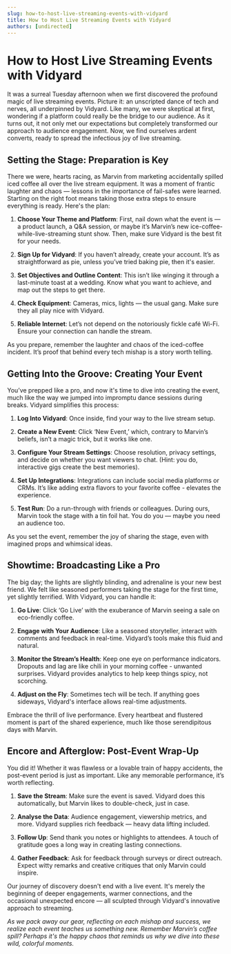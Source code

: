```yaml
---
slug: how-to-host-live-streaming-events-with-vidyard
title: How to Host Live Streaming Events with Vidyard
authors: [undirected]
---
```



# How to Host Live Streaming Events with Vidyard

It was a surreal Tuesday afternoon when we first discovered the profound magic of live streaming events. Picture it: an unscripted dance of tech and nerves, all underpinned by Vidyard. Like many, we were skeptical at first, wondering if a platform could really be the bridge to our audience. As it turns out, it not only met our expectations but completely transformed our approach to audience engagement. Now, we find ourselves ardent converts, ready to spread the infectious joy of live streaming.

## Setting the Stage: Preparation is Key

There we were, hearts racing, as Marvin from marketing accidentally spilled iced coffee all over the live stream equipment. It was a moment of frantic laughter and chaos — lessons in the importance of fail-safes were learned. Starting on the right foot means taking those extra steps to ensure everything is ready. Here's the plan:

1. **Choose Your Theme and Platform**: First, nail down what the event is — a product launch, a Q&A session, or maybe it’s Marvin’s new ice-coffee-while-live-streaming stunt show. Then, make sure Vidyard is the best fit for your needs.

2. **Sign Up for Vidyard**: If you haven’t already, create your account. It’s as straightforward as pie, unless you’ve tried baking pie, then it's easier.

3. **Set Objectives and Outline Content**: This isn’t like winging it through a last-minute toast at a wedding. Know what you want to achieve, and map out the steps to get there.

4. **Check Equipment**: Cameras, mics, lights — the usual gang. Make sure they all play nice with Vidyard.

5. **Reliable Internet**: Let’s not depend on the notoriously fickle café Wi-Fi. Ensure your connection can handle the stream.

As you prepare, remember the laughter and chaos of the iced-coffee incident. It’s proof that behind every tech mishap is a story worth telling.

## Getting Into the Groove: Creating Your Event

You’ve prepped like a pro, and now it's time to dive into creating the event, much like the way we jumped into impromptu dance sessions during breaks. Vidyard simplifies this process:

1. **Log Into Vidyard**: Once inside, find your way to the live stream setup.

2. **Create a New Event**: Click ‘New Event,’ which, contrary to Marvin’s beliefs, isn’t a magic trick, but it works like one.

3. **Configure Your Stream Settings**: Choose resolution, privacy settings, and decide on whether you want viewers to chat. (Hint: you do, interactive gigs create the best memories).

4. **Set Up Integrations**: Integrations can include social media platforms or CRMs. It’s like adding extra flavors to your favorite coffee - elevates the experience.

5. **Test Run**: Do a run-through with friends or colleagues. During ours, Marvin took the stage with a tin foil hat. You do you — maybe you need an audience too.

As you set the event, remember the joy of sharing the stage, even with imagined props and whimsical ideas.

## Showtime: Broadcasting Like a Pro

The big day; the lights are slightly blinding, and adrenaline is your new best friend. We felt like seasoned performers taking the stage for the first time, yet slightly terrified. With Vidyard, you can handle it:

1. **Go Live**: Click ‘Go Live’ with the exuberance of Marvin seeing a sale on eco-friendly coffee. 

2. **Engage with Your Audience**: Like a seasoned storyteller, interact with comments and feedback in real-time. Vidyard’s tools make this fluid and natural.

3. **Monitor the Stream’s Health**: Keep one eye on performance indicators. Dropouts and lag are like chili in your morning coffee - unwanted surprises. Vidyard provides analytics to help keep things spicy, not scorching.

4. **Adjust on the Fly**: Sometimes tech will be tech. If anything goes sideways, Vidyard's interface allows real-time adjustments.

Embrace the thrill of live performance. Every heartbeat and flustered moment is part of the shared experience, much like those serendipitous days with Marvin.

## Encore and Afterglow: Post-Event Wrap-Up

You did it! Whether it was flawless or a lovable train of happy accidents, the post-event period is just as important. Like any memorable performance, it’s worth reflecting.

1. **Save the Stream**: Make sure the event is saved. Vidyard does this automatically, but Marvin likes to double-check, just in case.

2. **Analyse the Data**: Audience engagement, viewership metrics, and more. Vidyard supplies rich feedback — heavy data lifting included.

3. **Follow Up**: Send thank you notes or highlights to attendees. A touch of gratitude goes a long way in creating lasting connections.

4. **Gather Feedback**: Ask for feedback through surveys or direct outreach. Expect witty remarks and creative critiques that only Marvin could inspire.

Our journey of discovery doesn't end with a live event. It's merely the beginning of deeper engagements, warmer connections, and the occasional unexpected encore — all sculpted through Vidyard's innovative approach to streaming.

*As we pack away our gear, reflecting on each mishap and success, we realize each event teaches us something new. Remember Marvin’s coffee spill? Perhaps it's the happy chaos that reminds us why we dive into these wild, colorful moments.*